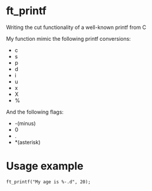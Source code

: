 # ft_printf
Writing the cut functionality of a well-known printf from C

My function mimic the following printf conversions:
- c
- s
- p
- d
- i
- u
- x
- X
- %

And the following flags:
- -(minus)
- 0
- .
- *(asterisk)

# Usage example

```
ft_printf("My age is %-.d", 20);
```
